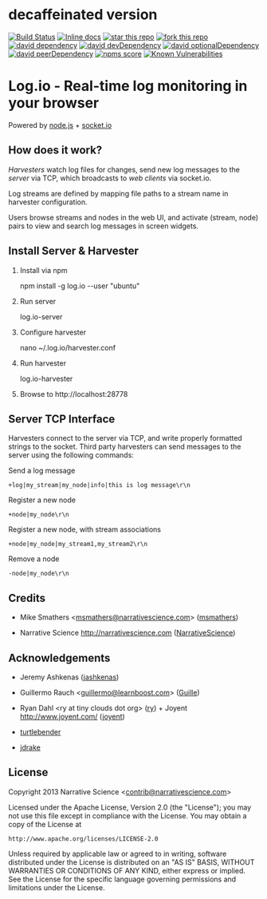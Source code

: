 # decaffeinated version

[![Build Status](https://secure.travis-ci.org/HansHammel/Log.io.coffee.js.png?branch=master)](http://travis-ci.org/HansHammel/Log.io.coffee.js)
[![Inline docs](http://inch-ci.org/github/HansHammel/Log.io.coffee.js.svg?branch=master)](http://inch-ci.org/github/HansHammel/Log.io.coffee.js)
[![star this repo](http://githubbadges.com/star.svg?user=HansHammel&repo=Log.io.coffee.js&style=flat&color=fff&background=007ec6)](https://github.com/HansHammel/Log.io.coffee.js)
[![fork this repo](http://githubbadges.com/fork.svg?user=HansHammel&repo=Log.io.coffee.js&style=flat&color=fff&background=007ec6)](https://github.com/HansHammel/Log.io.coffee.js/fork)
[![david dependency](https://img.shields.io/david/HansHammel/Log.io.coffee.js.svg)](https://david-dm.org/HansHammel/Log.io.coffee.js)
[![david devDependency](https://img.shields.io/david/dev/HansHammel/Log.io.coffee.js.svg)](https://david-dm.org/HansHammel/Log.io.coffee.js)
[![david optionalDependency](https://img.shields.io/david/optional/HansHammel/Log.io.coffee.js.svg)](https://david-dm.org/HansHammel/Log.io.coffee.js)
[![david peerDependency](https://img.shields.io/david/peer/HansHammel/Log.io.coffee.js.svg)](https://david-dm.org/HansHammel/Log.io.coffee.js)
[![npms score](https://badges.npms.io/Log.io.coffee.js.svg)](https://www.np.coffee.js.com/package/Log.io.coffee.js)
[![Known Vulnerabilities](https://snyk.io/test/github/HansHammel/Log.io.coffee.js.svg)](https://snyk.io/test/github/HansHammel/Log.io.coffee.js)

Log.io - Real-time log monitoring in your browser
=================================================

Powered by [node.js](http://nodejs.org) + [socket.io](http://socket.io)

## How does it work?

*Harvesters* watch log files for changes, send new log messages to the *server* via TCP, which broadcasts to *web clients* via socket.io.

Log streams are defined by mapping file paths to a stream name in harvester configuration.

Users browse streams and nodes in the web UI, and activate (stream, node) pairs to view and search log messages in screen widgets.

## Install Server & Harvester

1) Install via npm

    npm install -g log.io --user "ubuntu"

2) Run server

    log.io-server

3) Configure harvester

    nano ~/.log.io/harvester.conf

4) Run harvester

    log.io-harvester

5) Browse to http://localhost:28778

## Server TCP Interface

Harvesters connect to the server via TCP, and write properly formatted strings to the socket.  Third party harvesters can send messages to the server using the following commands:

Send a log message

    +log|my_stream|my_node|info|this is log message\r\n

Register a new node

    +node|my_node\r\n

Register a new node, with stream associations

    +node|my_node|my_stream1,my_stream2\r\n

Remove a node

    -node|my_node\r\n

## Credits

- Mike Smathers &lt;msmathers@narrativescience.com&gt; ([msmathers](http://github.com/msmathers))

- Narrative Science http://narrativescience.com ([NarrativeScience](http://github.com/NarrativeScience))

## Acknowledgements

- Jeremy Ashkenas ([jashkenas](https://github.com/jashkenas))

- Guillermo Rauch &lt;guillermo@learnboost.com&gt; ([Guille](http://github.com/guille))

- Ryan Dahl &lt;ry at tiny clouds dot org&gt; ([ry](https://github.com/ry)) + Joyent http://www.joyent.com/ ([joyent](https://github.com/joyent/))

- [turtlebender](http://github.com/turtlebender)

- [jdrake](http://github.com/jdrake)

## License 

Copyright 2013 Narrative Science &lt;contrib@narrativescience.com&gt;

Licensed under the Apache License, Version 2.0 (the "License");
you may not use this file except in compliance with the License.
You may obtain a copy of the License at

    http://www.apache.org/licenses/LICENSE-2.0

Unless required by applicable law or agreed to in writing, software
distributed under the License is distributed on an "AS IS" BASIS,
WITHOUT WARRANTIES OR CONDITIONS OF ANY KIND, either express or implied.
See the License for the specific language governing permissions and
limitations under the License.

